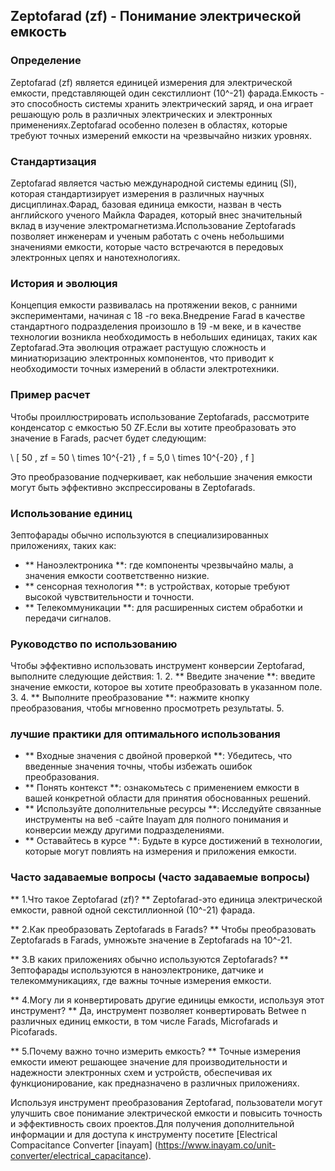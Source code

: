 ## Zeptofarad (zf) - Понимание электрической емкость

### Определение
Zeptofarad (zf) является единицей измерения для электрической емкости, представляющей один секстиллионт (10^-21) фарада.Емкость - это способность системы хранить электрический заряд, и она играет решающую роль в различных электрических и электронных применениях.Zeptofarad особенно полезен в областях, которые требуют точных измерений емкости на чрезвычайно низких уровнях.

### Стандартизация
Zeptofarad является частью международной системы единиц (SI), которая стандартизирует измерения в различных научных дисциплинах.Фарад, базовая единица емкости, назван в честь английского ученого Майкла Фарадея, который внес значительный вклад в изучение электромагнетизма.Использование Zeptofarads позволяет инженерам и ученым работать с очень небольшими значениями емкости, которые часто встречаются в передовых электронных цепях и нанотехнологиях.

### История и эволюция
Концепция емкости развивалась на протяжении веков, с ранними экспериментами, начиная с 18 -го века.Внедрение Farad в качестве стандартного подразделения произошло в 19 -м веке, и в качестве технологии возникла необходимость в небольших единицах, таких как Zeptofarad.Эта эволюция отражает растущую сложность и миниатюризацию электронных компонентов, что приводит к необходимости точных измерений в области электротехники.

### Пример расчет
Чтобы проиллюстрировать использование Zeptofarads, рассмотрите конденсатор с емкостью 50 ZF.Если вы хотите преобразовать это значение в Farads, расчет будет следующим:

\ [
50 \, zf = 50 \ times 10^{-21} \, f = 5,0 \ times 10^{-20} \, f
\]

Это преобразование подчеркивает, как небольшие значения емкости могут быть эффективно экспрессированы в Zeptofarads.

### Использование единиц
Зептофарады обычно используются в специализированных приложениях, таких как:
- ** Наноэлектроника **: где компоненты чрезвычайно малы, а значения емкости соответственно низкие.
- ** сенсорная технология **: в устройствах, которые требуют высокой чувствительности и точности.
- ** Телекоммуникации **: для расширенных систем обработки и передачи сигналов.

### Руководство по использованию
Чтобы эффективно использовать инструмент конверсии Zeptofarad, выполните следующие действия:
1.
2. ** Введите значение **: введите значение емкости, которое вы хотите преобразовать в указанном поле.
3.
4. ** Выполните преобразование **: нажмите кнопку преобразования, чтобы мгновенно просмотреть результаты.
5.

### лучшие практики для оптимального использования
- ** Входные значения с двойной проверкой **: Убедитесь, что введенные значения точны, чтобы избежать ошибок преобразования.
- ** Понять контекст **: ознакомьтесь с применением емкости в вашей конкретной области для принятия обоснованных решений.
- ** Используйте дополнительные ресурсы **: Исследуйте связанные инструменты на веб -сайте Inayam для полного понимания и конверсии между другими подразделениями.
- ** Оставайтесь в курсе **: Будьте в курсе достижений в технологии, которые могут повлиять на измерения и приложения емкости.

### Часто задаваемые вопросы (часто задаваемые вопросы)

** 1.Что такое Zeptofarad (zf)? **
Zeptofarad-это единица электрической емкости, равной одной секстиллионной (10^-21) фарада.

** 2.Как преобразовать Zeptofarads в Farads? **
Чтобы преобразовать Zeptofarads в Farads, умножьте значение в Zeptofarads на 10^-21.

** 3.В каких приложениях обычно используются Zeptofarads? **
Зептофарады используются в наноэлектронике, датчике и телекоммуникациях, где важны точные измерения емкости.

** 4.Могу ли я конвертировать другие единицы емкости, используя этот инструмент? **
Да, инструмент позволяет конвертировать Betwee n различных единиц емкости, в том числе Farads, Microfarads и Picofarads.

** 5.Почему важно точно измерить емкость? **
Точные измерения емкости имеют решающее значение для производительности и надежности электронных схем и устройств, обеспечивая их функционирование, как предназначено в различных приложениях.

Используя инструмент преобразования Zeptofarad, пользователи могут улучшить свое понимание электрической емкости и повысить точность и эффективность своих проектов.Для получения дополнительной информации и для доступа к инструменту посетите [Electrical Compacitance Converter [inayam] (https://www.inayam.co/unit-converter/electrical_capacitance).